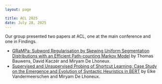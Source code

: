 ```yaml
---
layout: page

title: ACL 2025
date: July 28, 2025
---
```


Our group presented two papers at ACL, one at the main conference and one in Findings.

* [GRaMPa: Subword Regularisation by Skewing Uniform Segmentation Distributions with an Efficient Path-counting Markov Model](https://aclanthology.org/2025.acl-long.1180/) by Thomas Bauwens, David Kaczér and Miryam De Lhoneux.
* [Supervised and Unsupervised Probing of Shortcut Learning: Case Study on the Emergence and Evolution of Syntactic Heuristics in BERT](https://aclanthology.org/2025.findings-acl.499/) by Elke Vandermeerschen and Miryam De Lhoneux.
